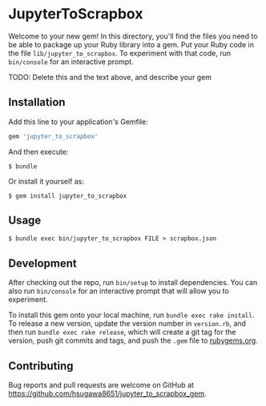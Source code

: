 # JupyterToScrapbox

Welcome to your new gem! In this directory, you'll find the files you need to be able to package up your Ruby library into a gem. Put your Ruby code in the file `lib/jupyter_to_scrapbox`. To experiment with that code, run `bin/console` for an interactive prompt.

TODO: Delete this and the text above, and describe your gem

## Installation

Add this line to your application's Gemfile:

```ruby
gem 'jupyter_to_scrapbox'
```

And then execute:

    $ bundle

Or install it yourself as:

    $ gem install jupyter_to_scrapbox

## Usage


    $ bundle exec bin/jupyter_to_scrapbox FILE > scrapbox.json


## Development

After checking out the repo, run `bin/setup` to install dependencies. You can also run `bin/console` for an interactive prompt that will allow you to experiment.

To install this gem onto your local machine, run `bundle exec rake install`. To release a new version, update the version number in `version.rb`, and then run `bundle exec rake release`, which will create a git tag for the version, push git commits and tags, and push the `.gem` file to [rubygems.org](https://rubygems.org).

## Contributing

Bug reports and pull requests are welcome on GitHub at https://github.com/hsugawa8651/jupyter_to_scrapbox_gem.
